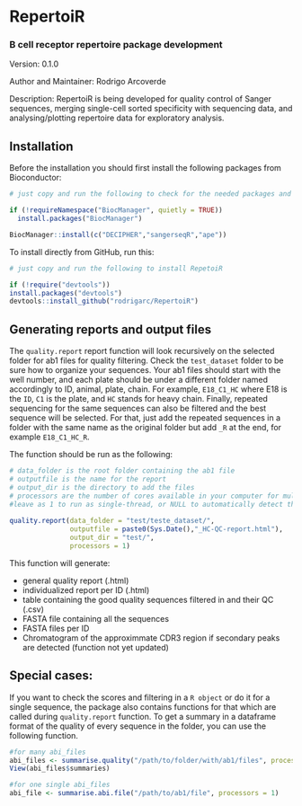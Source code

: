 # RepertoiR

### B cell receptor repertoire package development  



Version: 0.1.0  

Author and Maintainer: Rodrigo Arcoverde  

Description: RepertoiR is being developed for quality control of Sanger sequences, merging single-cell sorted specificity with sequencing data, and analysing/plotting repertoire data for exploratory analysis.  

## Installation

Before the installation you should first install the following packages from Bioconductor:

```r
# just copy and run the following to check for the needed packages and install them if needed

if (!requireNamespace("BiocManager", quietly = TRUE))
  install.packages("BiocManager")

BiocManager::install(c("DECIPHER","sangerseqR","ape"))
```

To install directly from GitHub, run this:

```r
# just copy and run the following to install RepetoiR

if (!require("devtools"))
install.packages("devtools")
devtools::install_github("rodrigarc/RepertoiR")
```

## Generating reports and output files

The ```quality.report``` report function will look recursively on the selected folder for ab1 files for quality filtering. Check the ```test_dataset``` folder to be sure how to organize your sequences. Your ab1 files should start with the well number, and each plate should be under a different folder named accordingly to ID, animal, plate, chain. For example, ```E18_C1_HC``` where E18 is the ```ID```, ```C1``` is the plate, and ```HC``` stands for heavy chain. Finally, repeated sequencing for the same sequences can also be filtered and the best sequence will be selected. For that, just add the repeated sequences in a folder with the same name as the original folder but add ```_R``` at the end, for example ```E18_C1_HC_R```. 

The function should be run as the following:

```r
# data_folder is the root folder containing the ab1 file
# outputfile is the name for the report
# output_dir is the directory to add the files
# processors are the number of cores available in your computer for multithreading, 
#leave as 1 to run as single-thread, or NULL to automatically detect the number of cores
  
quality.report(data_folder = "test/teste_dataset/",
               outputfile = paste0(Sys.Date(),"_HC-QC-report.html"),
               output_dir = "test/",
               processors = 1)

```

This function will generate: 
 - general quality report (.html)
 - individualized report per ID (.html)
 - table containing the good quality sequences filtered in and their QC (.csv)
 - FASTA file containing all the sequences
 - FASTA files per ID 
 - Chromatogram of the approximmate CDR3 region if secondary peaks are detected (function not yet updated)  


## Special cases:

If you want to check the scores and filtering in a ```R object``` or do it for a single sequence, the package also contains functions for that which are called during ```quality.report``` function. To get a summary in a dataframe format of the quality of every sequence in the folder, you can use the following function. 

```r
#for many abi_files 
abi_files <- summarise.quality("/path/to/folder/with/ab1/files", processors = 1)
View(abi_files$summaries)

#for one single abi_files
abi_file <- summarise.abi.file("/path/to/ab1/file", processors = 1)
```

